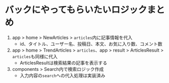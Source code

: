 # バックにやってもらいたいロジックまとめ

1. app > home > NewArticles > `articles`内に記事情報を代入
   - id、タイトル、ユーザー名、投稿日、本文、お気に入り数、コメント数
2. app > home > TrendArticles > `articles`、app > result > ArticlesResult > `articles`も同様に代入
   - ArticlesResultは検索結果の記事を表示する
3. components > Search内で検索ロジック作成
   - 入力内容の`search`への代入処理は実装済み

